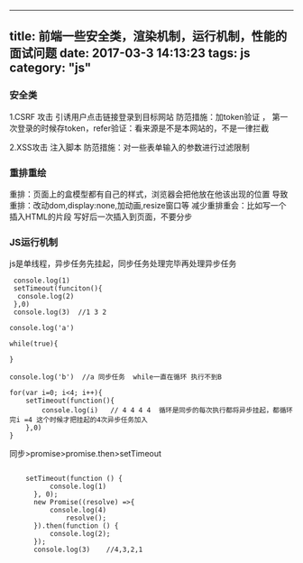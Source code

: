 
---
title: 前端一些安全类，渲染机制，运行机制，性能的面试问题
date: 2017-03-3 14:13:23
tags: js
category: "js" 
---

### **安全类**
1.CSRF 攻击
引诱用户点击链接登录到目标网站
防范措施：加token验证 ，  第一次登录的时候存token，refer验证：看来源是不是本网站的，不是一律拦截

2.XSS攻击
注入脚本
防范措施：对一些表单输入的参数进行过滤限制


### **重排重绘**

重排：页面上的盒模型都有自己的样式，浏览器会把他放在他该出现的位置
导致重排：改动dom,display:none,加动画,resize窗口等
减少重排重会：比如写一个插入HTML的片段 写好后一次插入到页面，不要分步


### **JS运行机制**
js是单线程，异步任务先挂起，同步任务处理完毕再处理异步任务
```
 console.log(1)
 setTimeout(funciton(){
  console.log(2)
 },0)
 console.log(3)  //1 3 2

```

```
console.log('a')

while(true){
    
}

console.log('b')  //a 同步任务  while一直在循环 执行不到B
```


```
for(var i=0; i<4; i++){
    setTimeout(function(){
        console.log(i)   // 4 4 4 4  循环是同步的每次执行都将异步挂起，都循环完i =4 这个时候才把挂起的4次异步任务加入
    },0)
}

```

同步>promise>promise.then>setTimeout

```

    setTimeout(function () {
          console.log(1)
      }, 0);
      new Promise((resolve) =>{
          console.log(4)
              resolve();
      }).then(function () {
          console.log(2);
      });
      console.log(3)    //4,3,2,1

```